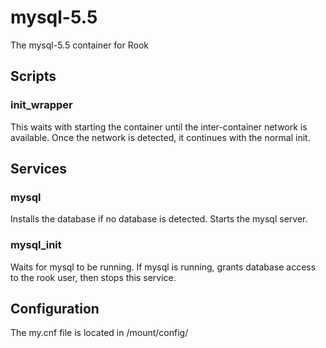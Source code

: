 mysql-5.5
=========

The mysql-5.5 container for Rook


Scripts
-------

### init_wrapper

This waits with starting the container until the inter-container network is available.
Once the network is detected, it continues with the normal init.


Services
--------

### mysql

Installs the database if no database is detected.
Starts the mysql server. 


### mysql_init

Waits for mysql to be running.
If mysql is running, grants database access to the rook user, then stops this service.


Configuration
-------------

The my.cnf file is located in /mount/config/
